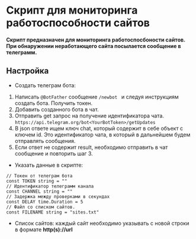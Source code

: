 # Скрипт для мониторинга работоспособности сайтов
#### Скрипт предназначен для мониторинга работоспосбоности сайтов. При обнаружении неработающего сайта посылается сообщение в телеграмм.

## Настройка
- Создать телеграм бота:
1. Написать ``@BotFather`` сообщение ``/newbot `` и следуя инструкциям создать бота. Получить токен.
2. Добавить созданного бота в чат.  
3. Отправить get запрос на получение идентификатора чата. 
``https://api.telegram.org/bot<YourBotToken>/getUpdates``
4. В json ответе ищем ключ chat, который содержит в себе объект с ключем id. 
Это идентификатор чата, в который в дальнейшем будем отправлять сообщения.
5. Если ответ не содержит result, необходимо отправить в чат сообщение и повторить шаг 3. 

- Указать данные в скрипте: 
```
// Токен от телеграм бота
const TOKEN string = ""
// Идентификатор телеграмм канала
const CHANNEL string = ""
// Задержка между проверками в секундах
const DELAY time.Duration = 5
// Файл со списком сайтов. 
const FILENAME string = "sites.txt"
``` 
- Список сайтов: каждый сайт необходимо указывать с новой строки в формате **http(s)://url**

